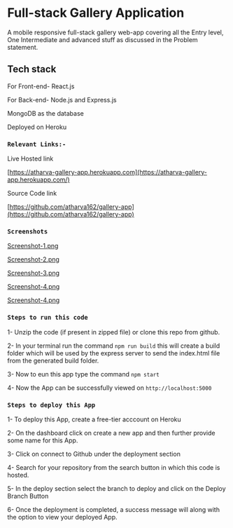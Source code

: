 # Full-stack Gallery Application

A mobile responsive full-stack gallery web-app covering all the Entry level, One Intermediate and advanced stuff as discussed in the Problem statement. 

## Tech stack

For Front-end- React.js

For Back-end- Node.js and Express.js

MongoDB as the database

Deployed on Heroku

### `Relevant Links:-`

Live Hosted link

[https://atharva-gallery-app.herokuapp.com](https://atharva-gallery-app.herokuapp.com/)

Source Code link

[https://github.com/atharva162/gallery-app](https://github.com/atharva162/gallery-app)

### `Screenshots`

[Screenshot-1.png](https://i.postimg.cc/sXVjzFbY/Screenshot-1.png)

[Screenshot-2.png](https://i.postimg.cc/Hxr1tpMk/Screenshot-3.png)

[Screenshot-3.png](https://i.postimg.cc/0QZm2F71/Screenshot-5.png)

[Screenshot-4.png](https://i.postimg.cc/vTFcYJv3/Screenshot-7.png)

[Screenshot-4.png](https://i.postimg.cc/28fBqQ2c/Screenshot-4.png)

### `Steps to run this code`

1- Unzip the code (if present in zipped file) or clone this repo from github.

2- In your terminal run the command `npm run build` this will create a build folder which will be used by the express server to send the index.html file from the generated build folder.

3- Now to eun this app type the command `npm start`

4- Now the App can be successfully viewed on `http://localhost:5000`

### `Steps to deploy this App`

1- To deploy this App, create a free-tier acccount on Heroku

2- On the dashboard click on create a new app and then further provide some name for this App.

3- Click on connect to Github under the deployment section

4- Search for your repository from the search button in which this code is hosted.

5- In the deploy section select the branch to deploy and click on the Deploy Branch Button

6- Once the deployment is completed, a success message will along with the option to view your deployed App. 
